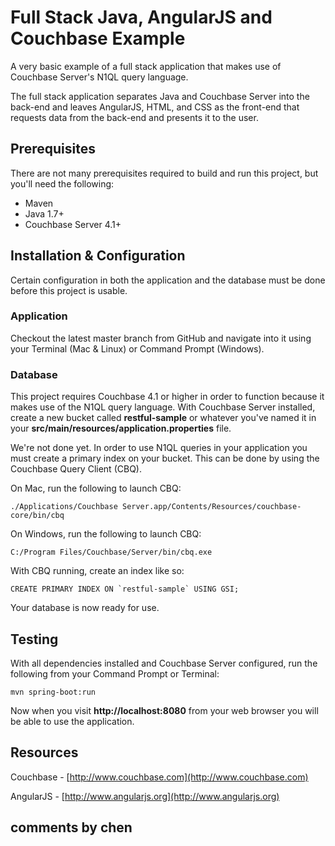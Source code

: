 # Full Stack Java, AngularJS and Couchbase Example

A very basic example of a full stack application that makes use of Couchbase Server's N1QL query language.

The full stack application separates Java and Couchbase Server into the back-end and leaves AngularJS, HTML, and CSS as the front-end that requests data from the back-end and presents it to the user.

## Prerequisites

There are not many prerequisites required to build and run this project, but you'll need the following:

* Maven
* Java 1.7+
* Couchbase Server 4.1+

## Installation & Configuration

Certain configuration in both the application and the database must be done before this project is usable.

### Application

Checkout the latest master branch from GitHub and navigate into it using your Terminal (Mac & Linux) or Command Prompt (Windows).

### Database

This project requires Couchbase 4.1 or higher in order to function because it makes use of the N1QL query language.  With Couchbase Server installed, create a new bucket called **restful-sample** or whatever you've named it in your **src/main/resources/application.properties** file.

We're not done yet.  In order to use N1QL queries in your application you must create a primary index on your bucket.  This can be done by using the Couchbase Query Client (CBQ).

On Mac, run the following to launch CBQ:

```
./Applications/Couchbase Server.app/Contents/Resources/couchbase-core/bin/cbq
```

On Windows, run the following to launch CBQ:

```
C:/Program Files/Couchbase/Server/bin/cbq.exe
```

With CBQ running, create an index like so:

```
CREATE PRIMARY INDEX ON `restful-sample` USING GSI;
```

Your database is now ready for use.

## Testing

With all dependencies installed and Couchbase Server configured, run the following from your Command Prompt or Terminal:

```
mvn spring-boot:run
```

Now when you visit **http://localhost:8080** from your web browser you will be able to use the application.

## Resources

Couchbase - [http://www.couchbase.com](http://www.couchbase.com)

AngularJS - [http://www.angularjs.org](http://www.angularjs.org)

## comments by chen
